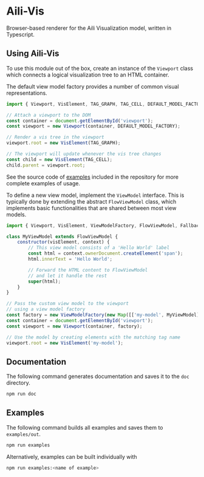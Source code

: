 # Aili-Vis

Browser-based renderer for the Aili Visualization model,
written in Typescript.

## Using Aili-Vis

To use this module out of the box, create an instance of the `Viewport`
class which connects a logical visualization tree to an HTML container.

The default view model factory provides a number of common
visual representations.

```js
import { Viewport, VisElement, TAG_GRAPH, TAG_CELL, DEFAULT_MODEL_FACTORY } from 'aili-vis';

// Attach a viewport to the DOM
const container = document.getElementById('viewport');
const viewport = new Viewport(container, DEFAULT_MODEL_FACTORY);

// Render a vis tree in the viewport
viewport.root = new VisElement(TAG_GRAPH);

// The viewport will update whenever the vis tree changes
const child = new VisElement(TAG_CELL);
child.parent = viewport.root;
```

See the source code of [examples](./examples) included in the repository
for more complete examples of usage.

To define a new view model, implement the `ViewModel` interface.
This is typically done by extending the abstract `FlowViewModel` class,
which implements basic functionalities that are shared between
most view models.

```js
import { Viewport, VisElement, ViewModelFactory, FlowViewModel, FallbackViewModel } from 'aili-vis';

class MyViewModel extends FlowViewModel {
    constructor(visElement, context) {
        // This view model consists of a 'Hello World' label
        const html = context.ownerDocument.createElement('span');
        html.innerText = 'Hello World';

        // Forward the HTML content to FlowViewModel
        // and let it handle the rest
        super(html);
    }
}

// Pass the custom view model to the viewport
// using a view model factory
const factory = new ViewModelFactory(new Map([['my-model', MyViewModel]]), FallbackViewModel);
const container = document.getElementById('viewport');
const viewport = new Viewport(container, factory);

// Use the model by creating elements with the matching tag name
viewport.root = new VisElement('my-model');
```

## Documentation

The following command generates documentation and saves it to the `doc` directory.
```sh
npm run doc
```

## Examples

The following command builds all examples and saves them to `examples/out`.
```sh
npm run examples
```

Alternatively, examples can be built individually with
```sh
npm run examples:<name of example>
```
